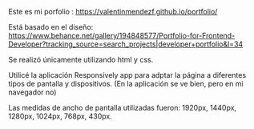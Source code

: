 Este es mi porfolio : https://valentinmendezf.github.io/portfolio/

Está basado en el diseño: https://www.behance.net/gallery/194848577/Portfolio-for-Frontend-Developer?tracking_source=search_projects|developer+portfolio&l=34

Se realizó únicamente utilizando html y css.

Utilicé la aplicación Responsively app para adptar la página a diferentes tipos de pantalla y dispositivos. (En la aplicación se ve bien, pero en mi navegador no)

Las medidas de ancho de pantalla utilizadas fueron: 1920px, 1440px, 1280px, 1024px, 768px, 430px.
